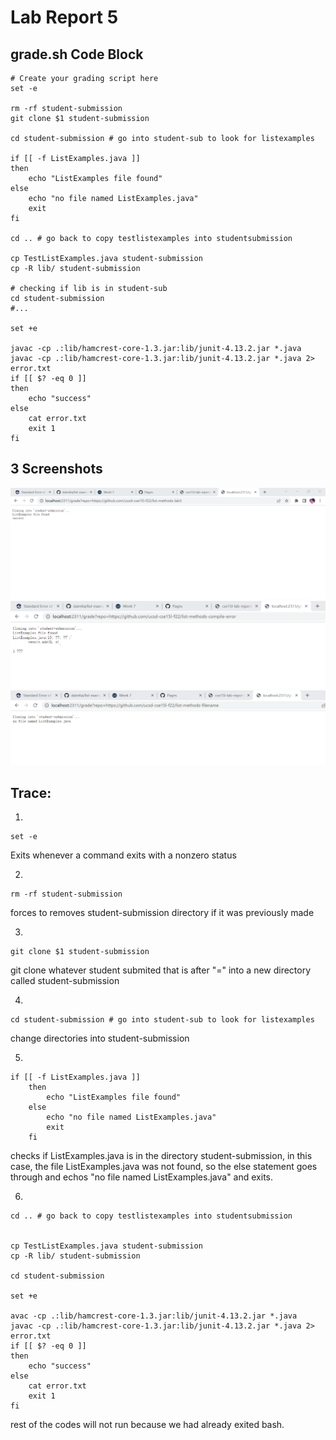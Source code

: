 # Lab Report 5
## grade.sh Code Block
```
# Create your grading script here
set -e

rm -rf student-submission
git clone $1 student-submission

cd student-submission # go into student-sub to look for listexamples

if [[ -f ListExamples.java ]]
then 
    echo "ListExamples file found"
else 
    echo "no file named ListExamples.java"
    exit
fi

cd .. # go back to copy testlistexamples into studentsubmission

cp TestListExamples.java student-submission
cp -R lib/ student-submission

# checking if lib is in student-sub
cd student-submission
#...

set +e

javac -cp .:lib/hamcrest-core-1.3.jar:lib/junit-4.13.2.jar *.java
javac -cp .:lib/hamcrest-core-1.3.jar:lib/junit-4.13.2.jar *.java 2> error.txt
if [[ $? -eq 0 ]]
then
	echo "success"
else
	cat error.txt
	exit 1
fi
```

## 3 Screenshots
![image](student1.PNG)
![image](student2.PNG)
![image](student3.PNG)

## Trace:
1. 
``` 
set -e 
```
Exits whenever a command exits with a nonzero status

2. 
```
rm -rf student-submission
```
forces to removes student-submission directory if it was previously made

3. 
```
git clone $1 student-submission
```
git clone whatever student submited that is after "=" into a new directory called student-submission


4. 
```
cd student-submission # go into student-sub to look for listexamples
```
change directories into student-submission

5. 
```
if [[ -f ListExamples.java ]]
    then 
        echo "ListExamples file found"
    else 
        echo "no file named ListExamples.java"
        exit
    fi
```
checks if ListExamples.java is in the directory student-submission, in this case, the file ListExamples.java was not found, so the else statement goes through and echos "no file named ListExamples.java" and exits. 

6. 
```
cd .. # go back to copy testlistexamples into studentsubmission


cp TestListExamples.java student-submission
cp -R lib/ student-submission

cd student-submission

set +e

avac -cp .:lib/hamcrest-core-1.3.jar:lib/junit-4.13.2.jar *.java
javac -cp .:lib/hamcrest-core-1.3.jar:lib/junit-4.13.2.jar *.java 2> error.txt
if [[ $? -eq 0 ]]
then
	echo "success"
else
	cat error.txt
	exit 1
fi
```
rest of the codes will not run because we had already exited bash.